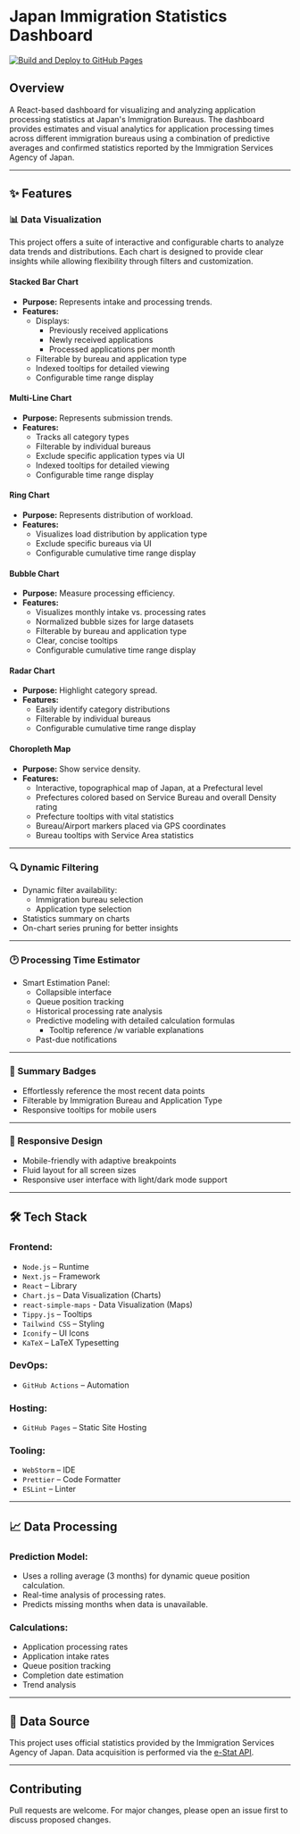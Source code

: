 # Japan Immigration Statistics Dashboard
[![Build and Deploy to GitHub Pages](https://github.com/RetroHazard/JP_Immigration_Dashboard/actions/workflows/build.yaml/badge.svg)](https://github.com/RetroHazard/JP_Immigration_Dashboard/actions/workflows/build.yaml)

## Overview
A React-based dashboard for visualizing and analyzing application processing statistics at Japan's 
Immigration Bureaus. The dashboard provides estimates and visual analytics for application processing 
times across different immigration bureaus using a combination of predictive averages and confirmed statistics 
reported by the Immigration Services Agency of Japan.

---

## :sparkles: Features

### :bar_chart: Data Visualization
This project offers a suite of interactive and configurable charts to analyze data trends and distributions. 
Each chart is designed to provide clear insights while allowing flexibility through filters and customization.

#### **Stacked Bar Chart**
- **Purpose:** Represents intake and processing trends.
- **Features:**
  - Displays:
    - Previously received applications
    - Newly received applications
    - Processed applications per month
  - Filterable by bureau and application type
  - Indexed tooltips for detailed viewing
  - Configurable time range display

#### **Multi-Line Chart**
- **Purpose:** Represents submission trends.
- **Features:**
  - Tracks all category types
  - Filterable by individual bureaus
  - Exclude specific application types via UI
  - Indexed tooltips for detailed viewing
  - Configurable time range display

#### **Ring Chart**
- **Purpose:** Represents distribution of workload.
- **Features:**
  - Visualizes load distribution by application type
  - Exclude specific bureaus via UI
  - Configurable cumulative time range display

#### **Bubble Chart**
- **Purpose:** Measure processing efficiency.
- **Features:**
  - Visualizes monthly intake vs. processing rates
  - Normalized bubble sizes for large datasets
  - Filterable by bureau and application type
  - Clear, concise tooltips
  - Configurable cumulative time range display

#### **Radar Chart**
- **Purpose:** Highlight category spread.
- **Features:**
  - Easily identify category distributions
  - Filterable by individual bureaus
  - Configurable cumulative time range display

#### **Choropleth Map**
- **Purpose:** Show service density.
- **Features:**
  - Interactive, topographical map of Japan, at a Prefectural level
  - Prefectures colored based on Service Bureau and overall Density rating
  - Prefecture tooltips with vital statistics
  - Bureau/Airport markers placed via GPS coordinates
  - Bureau tooltips with Service Area statistics

---

### :mag: Dynamic Filtering
- Dynamic filter availability:
  - Immigration bureau selection
  - Application type selection
- Statistics summary on charts
- On-chart series pruning for better insights

---

### :clock2: Processing Time Estimator
- Smart Estimation Panel:
  - Collapsible interface
  - Queue position tracking
  - Historical processing rate analysis
  - Predictive modeling with detailed calculation formulas
    - Tooltip reference /w variable explanations
  - Past-due notifications

---

### :pencil: Summary Badges
- Effortlessly reference the most recent data points
- Filterable by Immigration Bureau and Application Type
- Responsive tooltips for mobile users

---

### :iphone: Responsive Design
- Mobile-friendly with adaptive breakpoints
- Fluid layout for all screen sizes
- Responsive user interface with light/dark mode support

---

## :hammer_and_wrench: Tech Stack

### Frontend:
- `Node.js` – Runtime
- `Next.js` – Framework
- `React` – Library
- `Chart.js` – Data Visualization (Charts)
- `react-simple-maps` - Data Visualization (Maps)
- `Tippy.js` – Tooltips
- `Tailwind CSS` – Styling
- `Iconify` – UI Icons
- `KaTeX` – LaTeX Typesetting

### DevOps:
- `GitHub Actions` – Automation

### Hosting:
- `GitHub Pages` – Static Site Hosting

### Tooling:
- `WebStorm` – IDE
- `Prettier` – Code Formatter
- `ESLint` – Linter

---

## :chart_with_upwards_trend: Data Processing

### Prediction Model:
- Uses a rolling average (3 months) for dynamic queue position calculation.
- Real-time analysis of processing rates.
- Predicts missing months when data is unavailable.

### Calculations:
- Application processing rates
- Application intake rates
- Queue position tracking
- Completion date estimation
- Trend analysis

---

## :file_folder: Data Source
This project uses official statistics provided by the Immigration Services Agency of Japan. 
Data acquisition is performed via the [e-Stat API](https://www.e-stat.go.jp/).

---

## Contributing
Pull requests are welcome. For major changes, please open an issue first to discuss proposed changes.